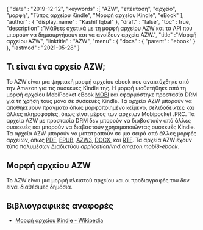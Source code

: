 {
  "date" : "2019-12-12",
  "keywords" :[ "AZW", "επέκταση", "αρχείο", "μορφή", "Τύπος αρχείου Kindle", "Μορφή αρχείου Kindle", "eBook" ],
  "author" : {
    "display_name" : "Kashif Iqbal"
},
  "draft" : "false",
  "toc" : true,
  "description" :"Μάθετε σχετικά με τη μορφή αρχείου AZW και τα API που μπορούν να δημιουργήσουν και να ανοίξουν αρχεία AZW.",
  "title" :"Μορφή αρχείου AZW",
  "linktitle" : "AZW",
  "menu" : {
    "docs" : {
      "parent" : "ebook"
}
},
  "lastmod" : "2021-05-28"
}

## Τι είναι ένα αρχείο AZW;

Το AZW είναι μια ψηφιακή μορφή αρχείου ebook που αναπτύχθηκε από την Amazon για τις συσκευές Kindle της. Η μορφή υιοθετήθηκε από τη μορφή αρχείου MobiPocket eBook [MOBI](/el/ebook/mobi/) και εφαρμόστηκε προστασία DRM για τη χρήση τους μόνο σε συσκευές Kindle. Τα αρχεία AZW μπορούν να αποθηκεύουν πράγματα όπως μορφοποιημένο κείμενο, σελιδοδείκτες και άλλες πληροφορίες, όπως είναι μέρος των αρχείων Mobipocket .PRC. Τα αρχεία AZW με προστασία DRM δεν μπορούν να διαβαστούν από άλλες συσκευές και μπορούν να διαβαστούν χρησιμοποιώντας συσκευές Kindle. Τα αρχεία AZW μπορούν να μετατραπούν σε μια σειρά από άλλες μορφές αρχείων, όπως [PDF](/el/pdf/), [EPUB](/el/ebook/epub/), [AZW3](/el/ebook/azw3/), [DOCX](/el/word-processing/docx/), και [RTF](/el/word-processing/rtf/). Τα αρχεία AZW έχουν τύπο πολυμέσων Διαδικτύου *application/vnd.amazon.mobi8-ebook*.

## Μορφή αρχείου AZW

Το AZW είναι μια μορφή κλειστού αρχείου και οι προδιαγραφές του δεν είναι διαθέσιμες δημόσια.

## Βιβλιογραφικές αναφορές ##

* [Μορφή αρχείου Kindle - Wikipedia](https://en.wikipedia.org/wiki/Kindle_File_Format)

